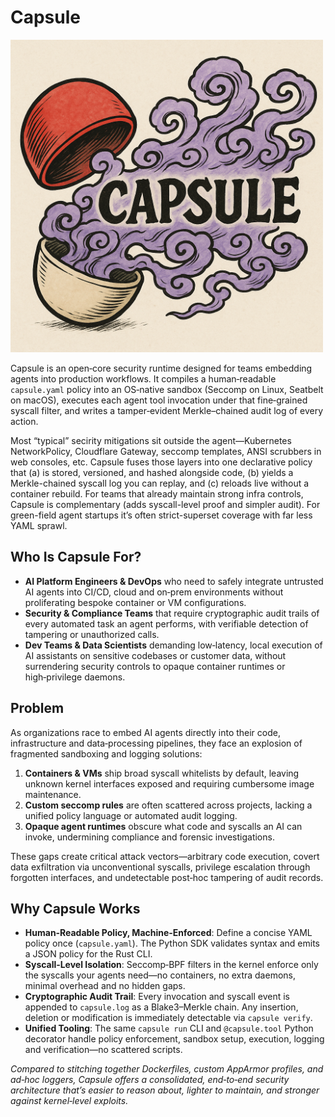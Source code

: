 # Capsule

<img src="capsule-flavor-art.png" alt="Capsule logo" width="500" />

Capsule is an open‑core security runtime designed for teams embedding agents into production workflows. It compiles a human‑readable `capsule.yaml` policy into an OS‑native sandbox (Seccomp on Linux, Seatbelt on macOS), executes each agent tool invocation under that fine‑grained syscall filter, and writes a tamper‑evident Merkle–chained audit log of every action.

Most “typical” secirity mitigations sit outside the agent—Kubernetes NetworkPolicy, Cloudflare Gateway, seccomp templates, ANSI scrubbers in web consoles, etc. Capsule fuses those layers into one declarative policy that (a) is stored, versioned, and hashed alongside code, (b) yields a Merkle-chained syscall log you can replay, and (c) reloads live without a container rebuild. For teams that already maintain strong infra controls, Capsule is complementary (adds syscall-level proof and simpler audit). For green-field agent startups it’s often strict-superset coverage with far less YAML sprawl.

## Who Is Capsule For?

- **AI Platform Engineers & DevOps** who need to safely integrate untrusted AI agents into CI/CD, cloud and on‑prem environments without proliferating bespoke container or VM configurations.
- **Security & Compliance Teams** that require cryptographic audit trails of every automated task an agent performs, with verifiable detection of tampering or unauthorized calls.
- **Dev Teams & Data Scientists** demanding low‑latency, local execution of AI assistants on sensitive codebases or customer data, without surrendering security controls to opaque container runtimes or high‑privilege daemons.

## Problem

As organizations race to embed AI agents directly into their code, infrastructure and data‑processing pipelines, they face an explosion of fragmented sandboxing and logging solutions:

1. **Containers & VMs** ship broad syscall whitelists by default, leaving unknown kernel interfaces exposed and requiring cumbersome image maintenance.
2. **Custom seccomp rules** are often scattered across projects, lacking a unified policy language or automated audit logging.
3. **Opaque agent runtimes** obscure what code and syscalls an AI can invoke, undermining compliance and forensic investigations.

These gaps create critical attack vectors—arbitrary code execution, covert data exfiltration via unconventional syscalls, privilege escalation through forgotten interfaces, and undetectable post‑hoc tampering of audit records.

## Why Capsule Works

- **Human‑Readable Policy, Machine‑Enforced**: Define a concise YAML policy once (`capsule.yaml`). The Python SDK validates syntax and emits a JSON policy for the Rust CLI.
- **Syscall‑Level Isolation**: Seccomp‑BPF filters in the kernel enforce only the syscalls your agents need—no containers, no extra daemons, minimal overhead and no hidden gaps.
- **Cryptographic Audit Trail**: Every invocation and syscall event is appended to `capsule.log` as a Blake3–Merkle chain. Any insertion, deletion or modification is immediately detectable via `capsule verify`.
- **Unified Tooling**: The same `capsule run` CLI and `@capsule.tool` Python decorator handle policy enforcement, sandbox setup, execution, logging and verification—no scattered scripts.

_Compared to stitching together Dockerfiles, custom AppArmor profiles, and ad‑hoc loggers, Capsule offers a consolidated, end‑to‑end security architecture that’s easier to reason about, lighter to maintain, and stronger against kernel‑level exploits._
